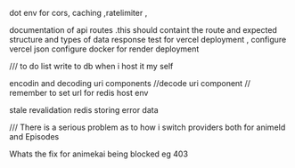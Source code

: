 dot env for cors, caching ,ratelimiter ,

documentation  of api routes .this should containt the route and expected structure and types of data response
test for vercel deployment , configure vercel json
configure docker for render deployment


/// to do list
write to db when i host it my self

encodin and decoding uri components
  //decode uri component
  // remember to set url for redis host env 

  stale revalidation
  redis storing error data 



/// There is a serious problem as to how i switch providers both for animeId and Episodes



Whats the fix for animekai being blocked eg 403
